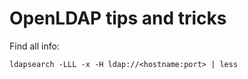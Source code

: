 # OpenLDAP tips and tricks

Find all info:
```
ldapsearch -LLL -x -H ldap://<hostname:port> | less
```
